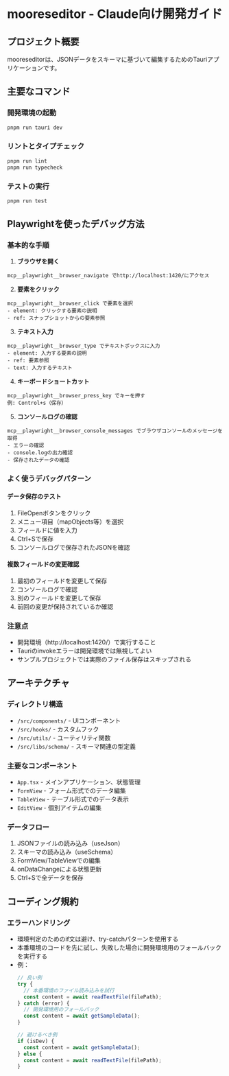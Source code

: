 # mooreseditor - Claude向け開発ガイド

## プロジェクト概要
mooreseditorは、JSONデータをスキーマに基づいて編集するためのTauriアプリケーションです。

## 主要なコマンド

### 開発環境の起動
```bash
pnpm run tauri dev
```

### リントとタイプチェック
```bash
pnpm run lint
pnpm run typecheck
```

### テストの実行
```bash
pnpm run test
```

## Playwrightを使ったデバッグ方法

### 基本的な手順

1. **ブラウザを開く**
```
mcp__playwright__browser_navigate でhttp://localhost:1420/にアクセス
```

2. **要素をクリック**
```
mcp__playwright__browser_click で要素を選択
- element: クリックする要素の説明
- ref: スナップショットからの要素参照
```

3. **テキスト入力**
```
mcp__playwright__browser_type でテキストボックスに入力
- element: 入力する要素の説明
- ref: 要素参照
- text: 入力するテキスト
```

4. **キーボードショートカット**
```
mcp__playwright__browser_press_key でキーを押す
例: Control+s（保存）
```

5. **コンソールログの確認**
```
mcp__playwright__browser_console_messages でブラウザコンソールのメッセージを取得
- エラーの確認
- console.logの出力確認
- 保存されたデータの確認
```

### よく使うデバッグパターン

#### データ保存のテスト
1. FileOpenボタンをクリック
2. メニュー項目（mapObjects等）を選択
3. フィールドに値を入力
4. Ctrl+Sで保存
5. コンソールログで保存されたJSONを確認

#### 複数フィールドの変更確認
1. 最初のフィールドを変更して保存
2. コンソールログで確認
3. 別のフィールドを変更して保存
4. 前回の変更が保持されているか確認

### 注意点
- 開発環境（http://localhost:1420/）で実行すること
- Tauriのinvokeエラーは開発環境では無視してよい
- サンプルプロジェクトでは実際のファイル保存はスキップされる

## アーキテクチャ

### ディレクトリ構造
- `/src/components/` - UIコンポーネント
- `/src/hooks/` - カスタムフック
- `/src/utils/` - ユーティリティ関数
- `/src/libs/schema/` - スキーマ関連の型定義

### 主要なコンポーネント
- `App.tsx` - メインアプリケーション、状態管理
- `FormView` - フォーム形式でのデータ編集
- `TableView` - テーブル形式でのデータ表示
- `EditView` - 個別アイテムの編集

### データフロー
1. JSONファイルの読み込み（useJson）
2. スキーマの読み込み（useSchema）
3. FormView/TableViewでの編集
4. onDataChangeによる状態更新
5. Ctrl+Sで全データを保存

## コーディング規約

### エラーハンドリング
- 環境判定のためのif文は避け、try-catchパターンを使用する
- 本番環境のコードを先に試し、失敗した場合に開発環境用のフォールバックを実行する
- 例：
  ```typescript
  // 良い例
  try {
    // 本番環境のファイル読み込みを試行
    const content = await readTextFile(filePath);
  } catch (error) {
    // 開発環境用のフォールバック
    const content = await getSampleData();
  }
  
  // 避けるべき例
  if (isDev) {
    const content = await getSampleData();
  } else {
    const content = await readTextFile(filePath);
  }
  ```